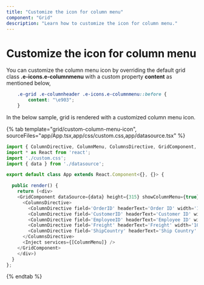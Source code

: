 ```yaml
---
title: "Customize the icon for column menu"
component: "Grid"
description: "Learn how to customize the icon for column menu."
---
```


# Customize the icon for column menu

You can customize the column menu icon by overriding the default grid class **.e-icons.e-columnmenu** with a custom property **content** as mentioned below,

```css
    .e-grid .e-columnheader .e-icons.e-columnmenu::before {
        content: "\e903";
    }
```

In the below sample, grid is rendered with a customized column menu icon.

{% tab template="grid/custom-column-menu-icon", sourceFiles="app/App.tsx,app/css/custom.css,app/datasource.tsx" %}

```typescript
import { ColumnDirective, ColumnMenu, ColumnsDirective, GridComponent, Inject } from '@syncfusion/ej2-react-grids';
import * as React from 'react';
import './custom.css';
import { data } from './datasource';

export default class App extends React.Component<{}, {}> {

  public render() {
    return (<div>
    <GridComponent dataSource={data} height={315} showColumnMenu={true} >
      <ColumnsDirective>
        <ColumnDirective field='OrderID' headerText='Order ID' width='100'/>
        <ColumnDirective field='CustomerID' headerText='Customer ID' width='100'/>
        <ColumnDirective field='EmployeeID' headerText='Employee ID' width='100'/>
        <ColumnDirective field='Freight' headerText='Freight' width='100' format="C2"/>
        <ColumnDirective field='ShipCountry' headerText='Ship Country' width='100'/>
      </ColumnsDirective>
      <Inject services={[ColumnMenu]} />
    </GridComponent>
    </div>)
  }
};
```

{% endtab %}